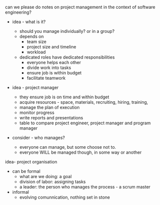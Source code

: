 can we please do notes on project management in the context of software engineering?
- idea - what is it?
	- should you manage individually? or in a group?
	- depends on
		- team size
		- project size and timeline
		- workload
	- dedicated roles have dedicated responsibilities
		- everyone helps each other
		- divide work into tasks
		- ensure job is within budget
		- facilitate teamwork


- idea - project manager
	- they ensure job is on time and within budget
	- acquire resources - space, materials, recruiting, hiring, training,
	- manage the plan of execution
	- monitor progress
	- write reports and presentations
	- table to  compare project engineer, project manager and program manager

- consider - who manages?
	- everyone can manage, but some choose not to. 
	- everyone WILL be managed though, in some way or another

idea- project organisation
- can be formal
	- what are we doing: a goal
	- division of labor: assigning tasks
	- a leader: the person who manages the process - a scrum master
- informal
	- evolving comunnication, nothing set in stone